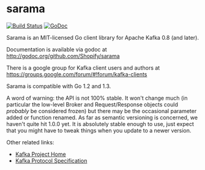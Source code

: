 sarama
======

[![Build Status](https://travis-ci.org/Shopify/sarama.svg?branch=master)](https://travis-ci.org/Shopify/sarama)
[![GoDoc](https://godoc.org/github.com/Shopify/sarama?status.png)](https://godoc.org/github.com/Shopify/sarama)

Sarama is an MIT-licensed Go client library for Apache Kafka 0.8 (and later).

Documentation is available via godoc at http://godoc.org/github.com/Shopify/sarama

There is a google group for Kafka client users and authors at https://groups.google.com/forum/#!forum/kafka-clients

Sarama is compatible with Go 1.2 and 1.3.

A word of warning: the API is not 100% stable. It won't change much (in particular the low-level
Broker and Request/Response objects could *probably* be considered frozen) but there may be the occasional
parameter added or function renamed. As far as semantic versioning is concerned, we haven't quite hit 1.0.0 yet.
It is absolutely stable enough to use, just expect that you might have to tweak things when you update to a newer version.

Other related links:
* [Kafka Project Home](https://kafka.apache.org/)
* [Kafka Protocol Specification](https://cwiki.apache.org/confluence/display/KAFKA/A+Guide+To+The+Kafka+Protocol)
